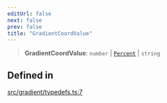```yaml
---
editUrl: false
next: false
prev: false
title: "GradientCoordValue"
---
```


> **GradientCoordValue**: `number` \| [`Percent`](/api/type-aliases/percent/) \| `string`

## Defined in

[src/gradient/typedefs.ts:7](https://github.com/fabricjs/fabric.js/blob/a0b4adf41e0a1fd81824114cedd4c32bfb8cac25/src/gradient/typedefs.ts#L7)
